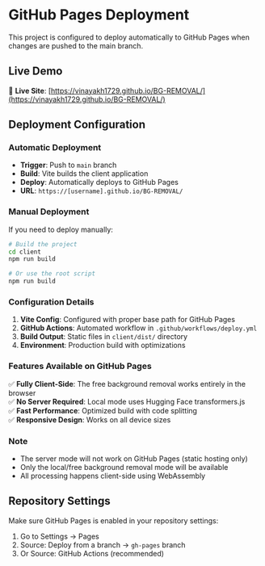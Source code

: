 # GitHub Pages Deployment

This project is configured to deploy automatically to GitHub Pages when changes are pushed to the main branch.

## Live Demo
🚀 **Live Site**: [https://vinayakh1729.github.io/BG-REMOVAL/](https://vinayakh1729.github.io/BG-REMOVAL/)

## Deployment Configuration

### Automatic Deployment
- **Trigger**: Push to `main` branch
- **Build**: Vite builds the client application
- **Deploy**: Automatically deploys to GitHub Pages
- **URL**: `https://[username].github.io/BG-REMOVAL/`

### Manual Deployment
If you need to deploy manually:

```bash
# Build the project
cd client
npm run build

# Or use the root script
npm run build
```

### Configuration Details

1. **Vite Config**: Configured with proper base path for GitHub Pages
2. **GitHub Actions**: Automated workflow in `.github/workflows/deploy.yml`
3. **Build Output**: Static files in `client/dist/` directory
4. **Environment**: Production build with optimizations

### Features Available on GitHub Pages

✅ **Fully Client-Side**: The free background removal works entirely in the browser  
✅ **No Server Required**: Local mode uses Hugging Face transformers.js  
✅ **Fast Performance**: Optimized build with code splitting  
✅ **Responsive Design**: Works on all device sizes  

### Note
- The server mode will not work on GitHub Pages (static hosting only)
- Only the local/free background removal mode will be available
- All processing happens client-side using WebAssembly

## Repository Settings

Make sure GitHub Pages is enabled in your repository settings:
1. Go to Settings → Pages
2. Source: Deploy from a branch → `gh-pages` branch
3. Or Source: GitHub Actions (recommended)